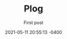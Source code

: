 ---
layout: post
title: "Plog"
subtitle: "First post"
date: 2021-05-11 20:55:13 -0400
background: ""
tags: hello 

---